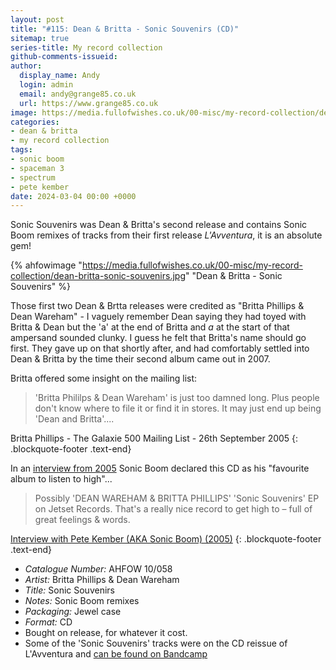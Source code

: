 ```yaml
---
layout: post
title: "#115: Dean & Britta - Sonic Souvenirs (CD)"
sitemap: true
series-title: My record collection
github-comments-issueid:
author:
  display_name: Andy
  login: admin
  email: andy@grange85.co.uk
  url: https://www.grange85.co.uk
image: https://media.fullofwishes.co.uk/00-misc/my-record-collection/dean-britta-sonic-souvenirs.jpg
categories:
- dean & britta
- my record collection
tags:
- sonic boom
- spaceman 3
- spectrum
- pete kember
date: 2024-03-04 00:00 +0000
---
```

Sonic Souvenirs was Dean & Britta's second release and contains Sonic Boom remixes of tracks from their first release _L'Avventura_, it is an absolute gem!

{% ahfowimage "https://media.fullofwishes.co.uk/00-misc/my-record-collection/dean-britta-sonic-souvenirs.jpg" "Dean & Britta - Sonic Souvenirs" %}

Those first two Dean & Brtta releases were credited as "Britta Phillips & Dean Wareham" - I vaguely remember Dean saying they had toyed with Britta & Dean but the 'a' at the end of Britta and _a_ at the start of that ampersand sounded clunky. I guess he felt that Britta's name should go first. They gave up on that shortly after, and had comfortably settled into Dean & Britta by the time their second album came out in 2007.

Britta offered some insight on the mailing list:

<!--more-->

> 'Britta Phililps & Dean Wareham' is just too damned long. Plus people don't know where to file it or find it in stores. It may just end up being 'Dean and Britta'....

 Britta Phillips - The Galaxie 500 Mailing List - 26th September 2005
{: .blockquote-footer .text-end}

In an [interview from 2005](https://midnighttosix.wordpress.com/category/interviews/pete-kember-aka-sonic-boom/) Sonic Boom declared this CD as his "favourite album to listen to high"...

> Possibly 'DEAN WAREHAM & BRITTA PHILLIPS' 'Sonic Souvenirs' EP on Jetset Records. That's a really nice record to get high to – full of great feelings & words.

 [Interview with Pete Kember (AKA Sonic Boom) (2005)](https://midnighttosix.wordpress.com/category/interviews/pete-kember-aka-sonic-boom/)
{: .blockquote-footer .text-end}

 - *Catalogue Number:* AHFOW 10/058
 - *Artist:* Britta Phillips & Dean Wareham
 - *Title:* Sonic Souvenirs
 - *Notes:* Sonic Boom remixes
 - *Packaging:* Jewel case
 - *Format:* CD
 - Bought on release, for whatever it cost.
 - Some of the 'Sonic Souvenirs' tracks were on the CD reissue of L'Avventura and [can be found on Bandcamp](https://brittaphillips.bandcamp.com/album/lavventura-sonic-boom-remixes-from-sonic-souvenirs-ep)
